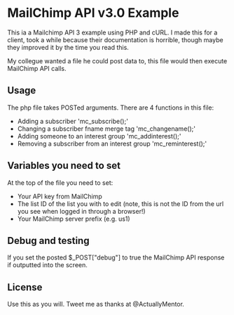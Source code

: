 # MailChimp API v3.0 Example

This ia a Mailchimp API 3 example using PHP and cURL. I made this for a client, took a while because their documentation is horrible, though maybe they improved it by the time you read this.

My collegue wanted a file he could post data to, this file would then execute MailChimp API calls.

## Usage

The php file takes POSTed arguments. There are 4 functions in this file:

- Adding a subscriber 'mc_subscribe();'
- Changing a subscriber fname merge tag 'mc_changename();'
- Adding someone to an interest group 'mc_addinterest();'
- Removing a subscriber from an interest group 'mc_reminterest();'

## Variables you need to set

At the top of the file you need to set:

- Your API key from MailChimp
- The list ID of the list you with to edit (note, this is not the ID from the url you see when logged in through a browser!)
- Your MailChimp server prefix (e.g. us1)

## Debug and testing

If you set the posted $_POST["debug"] to true the MailChimp API response if outputted into the screen.

## License

Use this as you will. Tweet me as thanks at @ActuallyMentor.
